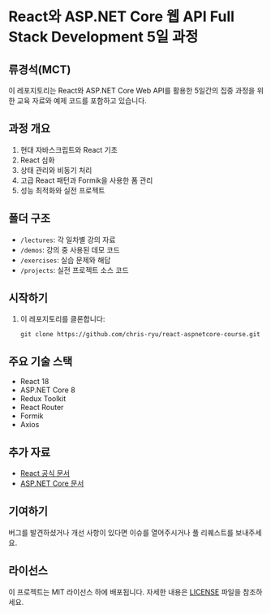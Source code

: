 # React와 ASP.NET Core 웹 API Full Stack Development 5일 과정

## 류경석(MCT)

이 레포지토리는 React와 ASP.NET Core Web API를 활용한 5일간의 집중 과정을 위한 교육 자료와 예제 코드를 포함하고 있습니다.

## 과정 개요

1. 현대 자바스크립트와 React 기초
2. React 심화
3. 상태 관리와 비동기 처리
4. 고급 React 패턴과 Formik을 사용한 폼 관리
5. 성능 최적화와 실전 프로젝트

## 폴더 구조

- `/lectures`: 각 일차별 강의 자료
- `/demos`: 강의 중 사용된 데모 코드
- `/exercises`: 실습 문제와 해답
- `/projects`: 실전 프로젝트 소스 코드

## 시작하기

1. 이 레포지토리를 클론합니다:
   ```
   git clone https://github.com/chris-ryu/react-aspnetcore-course.git
   ```

## 주요 기술 스택

- React 18
- ASP.NET Core 8
- Redux Toolkit
- React Router
- Formik
- Axios

## 추가 자료

- [React 공식 문서](https://reactjs.org/docs/getting-started.html)
- [ASP.NET Core 문서](https://docs.microsoft.com/en-us/aspnet/core/?view=aspnetcore-8.0)

## 기여하기

버그를 발견하셨거나 개선 사항이 있다면 이슈를 열어주시거나 풀 리퀘스트를 보내주세요.

## 라이선스

이 프로젝트는 MIT 라이선스 하에 배포됩니다. 자세한 내용은 [LICENSE](LICENSE) 파일을 참조하세요.
